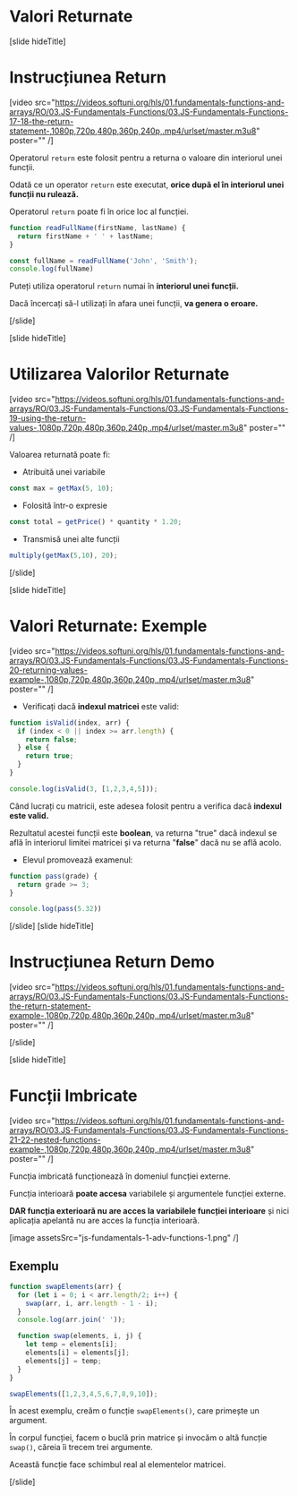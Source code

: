 # Valori Returnate

[slide hideTitle]
# Instrucțiunea Return

[video src="https://videos.softuni.org/hls/01.fundamentals-functions-and-arrays/RO/03.JS-Fundamentals-Functions/03.JS-Fundamentals-Functions-17-18-the-return-statement-,1080p,720p,480p,360p,240p,.mp4/urlset/master.m3u8" poster="" /]

Operatorul `return` este folosit pentru a returna o valoare din interiorul unei funcții.

Odată ce un operator `return` este executat, **orice după el în interiorul unei funcții nu rulează.**

Operatorul `return` poate fi în orice loc al funcției.

``` js live
function readFullName(firstName, lastName) {
  return firstName + ' ' + lastName;
}

const fullName = readFullName('John', 'Smith');
console.log(fullName)
```

Puteți utiliza operatorul `return` numai în **interiorul unei funcții.**

Dacă încercați să-l utilizați în afara unei funcții, **va genera o eroare.**

[/slide]

[slide hideTitle]
# Utilizarea Valorilor Returnate

[video src="https://videos.softuni.org/hls/01.fundamentals-functions-and-arrays/RO/03.JS-Fundamentals-Functions/03.JS-Fundamentals-Functions-19-using-the-return-values-,1080p,720p,480p,360p,240p,.mp4/urlset/master.m3u8" poster="" /]

Valoarea returnată poate fi:

- Atribuită unei variabile

```js
const max = getMax(5, 10);
```

- Folosită într-o expresie

``` js
const total = getPrice() * quantity * 1.20;
```

- Transmisă unei alte funcții
``` js
multiply(getMax(5,10), 20);
```

[/slide]

[slide hideTitle]
# Valori Returnate: Exemple

[video src="https://videos.softuni.org/hls/01.fundamentals-functions-and-arrays/RO/03.JS-Fundamentals-Functions/03.JS-Fundamentals-Functions-20-returning-values-example-,1080p,720p,480p,360p,240p,.mp4/urlset/master.m3u8" poster="" /]

- Verificați dacă **indexul matricei** este valid:

``` js live
function isValid(index, arr) {
  if (index < 0 || index >= arr.length) {
    return false;
  } else {
    return true;
  }
}

console.log(isValid(3, [1,2,3,4,5]));
```

Când lucrați cu matricii, este adesea folosit pentru a verifica dacă **indexul este valid.**

Rezultatul acestei funcții este **boolean**, va returna "true" dacă indexul se află în interiorul limitei matricei și va returna "**false**" dacă nu se află acolo.

- Elevul promovează examenul:

```js live
function pass(grade) {
  return grade >= 3;
}

console.log(pass(5.32))
```

[/slide]
[slide hideTitle]
# Instrucțiunea Return Demo

[video src="https://videos.softuni.org/hls/01.fundamentals-functions-and-arrays/RO/03.JS-Fundamentals-Functions/03.JS-Fundamentals-Functions-the-return-statement-example-,1080p,720p,480p,360p,240p,.mp4/urlset/master.m3u8" poster="" /]




[/slide]

[slide hideTitle]
# Funcții Imbricate
[video src="https://videos.softuni.org/hls/01.fundamentals-functions-and-arrays/RO/03.JS-Fundamentals-Functions/03.JS-Fundamentals-Functions-21-22-nested-functions-example-,1080p,720p,480p,360p,240p,.mp4/urlset/master.m3u8" poster="" /]

Funcția imbricată funcționează în domeniul funcției externe.

Funcția interioară **poate accesa** variabilele și argumentele funcției externe.

**DAR funcția exterioară nu are acces la variabilele funcției interioare** și nici aplicația apelantă nu are acces la funcția interioară.

[image assetsSrc="js-fundamentals-1-adv-functions-1.png" /]

## Exemplu

```js live
function swapElements(arr) {
  for (let i = 0; i < arr.length/2; i++) {
    swap(arr, i, arr.length - 1 - i);
  }
  console.log(arr.join(' '));

  function swap(elements, i, j) {
    let temp = elements[i];
    elements[i] = elements[j];
    elements[j] = temp;
  }
}

swapElements([1,2,3,4,5,6,7,8,9,10]);
```

În acest exemplu, creăm o funcție `swapElements()`, care primește un argument.

În corpul funcției, facem o buclă prin matrice și invocăm o altă funcție `swap()`, căreia îi trecem trei argumente.

Această funcție face schimbul real al elementelor matricei. 

[/slide]
